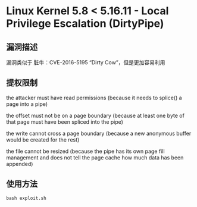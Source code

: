 # Linux Kernel 5.8 < 5.16.11 - Local Privilege Escalation (DirtyPipe)

## 漏洞描述
漏洞类似于 脏牛：CVE-2016-5195 “Dirty Cow”，但是更加容易利用

## 提权限制
the attacker must have read permissions (because it needs to splice() a page into a pipe)

the offset must not be on a page boundary (because at least one byte of that page must have been spliced into the pipe)

the write cannot cross a page boundary (because a new anonymous buffer would be created for the rest)

the file cannot be resized (because the pipe has its own page fill management and does not tell the page cache how much data has been appended)

## 使用方法
```shell
bash exploit.sh

```